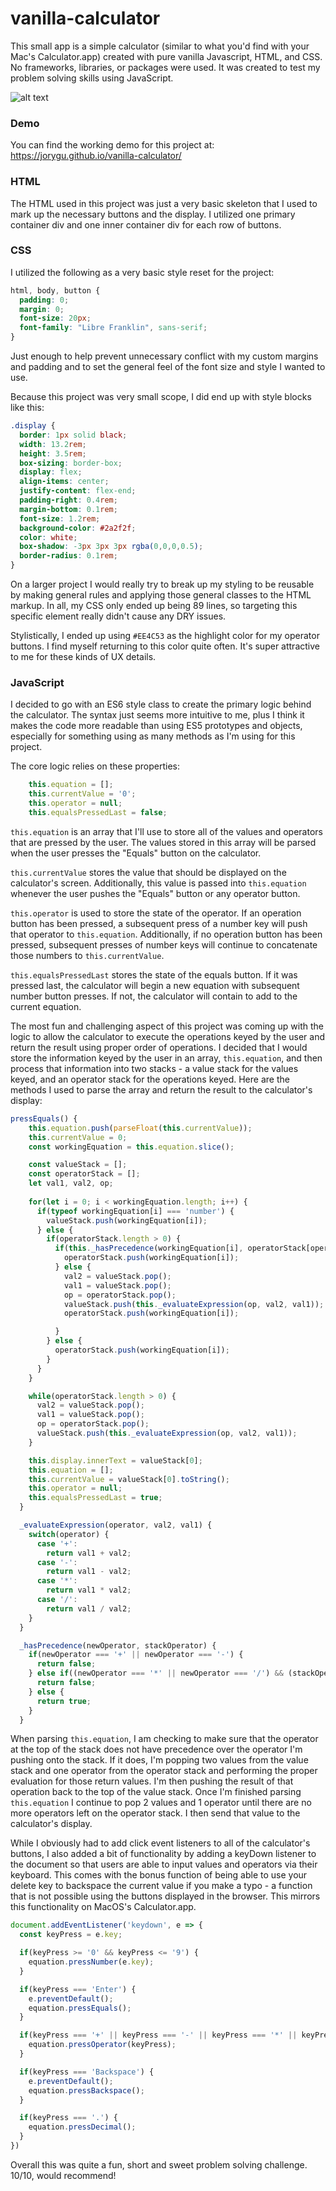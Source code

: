 # vanilla-calculator
This small app is a simple calculator (similar to what you'd find with your Mac's Calculator.app) created with pure vanilla Javascript, HTML, and CSS. No frameworks, libraries, or packages were used. It was created to test my problem solving skills using JavaScript.

![alt text](https://imgur.com/a/Bk5DQL6)

### Demo

You can find the working demo for this project at: https://jorygu.github.io/vanilla-calculator/

### HTML

The HTML used in this project was just a very basic skeleton that I used to mark up the necessary buttons and the display.
I utilized one primary container div and one inner container div for each row of buttons.

### CSS

I utilized the following as a very basic style reset for the project:

```CSS
html, body, button {
  padding: 0;
  margin: 0;
  font-size: 20px;
  font-family: "Libre Franklin", sans-serif;
}
```

Just enough to help prevent unnecessary conflict with my custom margins and padding and to set the general feel of the font size and style I wanted to use.

Because this project was very small scope, I did end up with style blocks like this:

```CSS
.display {
  border: 1px solid black;
  width: 13.2rem;
  height: 3.5rem;
  box-sizing: border-box;
  display: flex;
  align-items: center;
  justify-content: flex-end;
  padding-right: 0.4rem;
  margin-bottom: 0.1rem;
  font-size: 1.2rem;
  background-color: #2a2f2f;
  color: white;
  box-shadow: -3px 3px 3px rgba(0,0,0,0.5);
  border-radius: 0.1rem;
}
```

On a larger project I would really try to break up my styling to be reusable by making general rules and applying those general classes to the HTML markup. In all, my CSS only ended up being 89 lines, so targeting this specific element really didn't cause any DRY issues.

Stylistically, I ended up using `#EE4C53` as the highlight color for my operator buttons. I find myself returning to this color quite often. It's super attractive to me for these kinds of UX details.

### JavaScript

I decided to go with an ES6 style class to create the primary logic behind the calculator. The syntax just seems more intuitive to me, plus I think it makes the code more readable than using ES5 prototypes and objects, especially for something using as many methods as I'm using for this project.

The core logic relies on these properties:

```JavaScript
    this.equation = [];
    this.currentValue = '0';
    this.operator = null;
    this.equalsPressedLast = false;
```

`this.equation` is an array that I'll use to store all of the values and operators that are pressed by the user. The values stored in this array will be parsed when the user presses the "Equals" button on the calculator.

`this.currentValue` stores the value that should be displayed on the calculator's screen. Additionally, this value is passed into `this.equation` whenever the user pushes the "Equals" button or any operator button.

`this.operator` is used to store the state of the operator. If an operation button has been pressed, a subsequent press of a number key will push that operator to `this.equation`. Additionally, if no operation button has been pressed, subsequent presses of number keys will continue to concatenate those numbers to `this.currentValue`.

`this.equalsPressedLast` stores the state of the equals button. If it was pressed last, the calculator will begin a new equation with subsequent number button presses. If not, the calculator will contain to add to the current equation.

The most fun and challenging aspect of this project was coming up with the logic to allow the calculator to execute the operations keyed by the user and return the result using proper order of operations. I decided that I would store the information keyed by the user in an array, `this.equation`, and then process that information into two stacks - a value stack for the values keyed, and an operator stack for the operations keyed. Here are the methods I used to parse the array and return the result to the calculator's display:

```JavaScript
pressEquals() {
    this.equation.push(parseFloat(this.currentValue));
    this.currentValue = 0;
    const workingEquation = this.equation.slice();

    const valueStack = [];
    const operatorStack = [];
    let val1, val2, op;
    
    for(let i = 0; i < workingEquation.length; i++) {
      if(typeof workingEquation[i] === 'number') {
        valueStack.push(workingEquation[i]);
      } else {
        if(operatorStack.length > 0) {
          if(this._hasPrecedence(workingEquation[i], operatorStack[operatorStack.length - 1])) {
            operatorStack.push(workingEquation[i]);
          } else {
            val2 = valueStack.pop();
            val1 = valueStack.pop();
            op = operatorStack.pop();
            valueStack.push(this._evaluateExpression(op, val2, val1));
            operatorStack.push(workingEquation[i]);

          }
        } else {
          operatorStack.push(workingEquation[i]);
        }
      }
    }

    while(operatorStack.length > 0) {
      val2 = valueStack.pop();
      val1 = valueStack.pop();
      op = operatorStack.pop();
      valueStack.push(this._evaluateExpression(op, val2, val1));
    }

    this.display.innerText = valueStack[0];
    this.equation = [];
    this.currentValue = valueStack[0].toString();
    this.operator = null;
    this.equalsPressedLast = true;
  }

  _evaluateExpression(operator, val2, val1) {
    switch(operator) {
      case '+':
        return val1 + val2;
      case '-':
        return val1 - val2;
      case '*':
        return val1 * val2;
      case '/':
        return val1 / val2;
    }
  }

  _hasPrecedence(newOperator, stackOperator) {
    if(newOperator === '+' || newOperator === '-') {
      return false;
    } else if((newOperator === '*' || newOperator === '/') && (stackOperator === '*' || stackOperator === '/')) {
      return false;
    } else {
      return true;
    }
  }
```

When parsing `this.equation`, I am checking to make sure that the operator at the top of the stack does not have precedence over the operator I'm pushing onto the stack. If it does, I'm popping two values from the value stack and one operator from the operator stack and performing the proper evaluation for those return values. I'm then pushing the result of that operation back to the top of the value stack. Once I'm finished parsing `this.equation` I continue to pop 2 values and 1 operator until there are no more operators left on the operator stack. I then send that value to the calculator's display.

While I obviously had to add click event listeners to all of the calculator's buttons, I also added a bit of functionality by adding a keyDown listener to the document so that users are able to input values and operators via their keyboard. This comes with the bonus function of being able to use your delete key to backspace the current value if you make a typo - a function that is not possible using the buttons displayed in the browser. This mirrors this functionality on MacOS's Calculator.app.

```JavaScript
document.addEventListener('keydown', e => {
  const keyPress = e.key;

  if(keyPress >= '0' && keyPress <= '9') {
    equation.pressNumber(e.key);
  }

  if(keyPress === 'Enter') {
    e.preventDefault();
    equation.pressEquals();
  }

  if(keyPress === '+' || keyPress === '-' || keyPress === '*' || keyPress === '/') {
    equation.pressOperator(keyPress);
  }

  if(keyPress === 'Backspace') {
    e.preventDefault();
    equation.pressBackspace();
  }

  if(keyPress === '.') {
    equation.pressDecimal();
  }
})
```

Overall this was quite a fun, short and sweet problem solving challenge. 10/10, would recommend!
